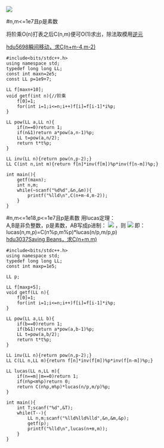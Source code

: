 <img src="http://latex.codecogs.com/svg.latex?C(n,m)=\frac{n!}{m!(n-m)!}">

#n,m<=1e7且p是素数

将阶乘O(n)打表之后C(n,m)便可O(1)求出，除法取模用[逆元](https://github.com/poluner/blog/blob/master/acm/number-theory/%E4%B9%98%E6%B3%95%E9%80%86%E5%85%83.md)

[hdu5698瞬间移动，求C(n+m-4,m-2)](http://acm.hdu.edu.cn/showproblem.php?pid=5698)

```
#include<bits/stdc++.h>
using namespace std;
typedef long long LL;
const int maxn=2e5;
const LL p=1e9+7;

LL f[maxn+10];
void getf(int n){//阶乘
    f[0]=1;
    for(int i=1;i<=n;i++)f[i]=f[i-1]*i%p;
}

LL pow(LL a,LL n){
    if(n==0)return 1;
    if(n&1)return a*pow(a,n-1)%p;
    LL t=pow(a,n/2);
    return t*t%p;
}

LL inv(LL n){return pow(n,p-2);}
LL C(int n,int m){return f[n]*inv(f[m])%p*inv(f[n-m])%p;}

int main(){
    getf(maxn);
    int n,m;
    while(~scanf("%d%d",&n,&m)){
        printf("%lld\n",C(n+m-4,m-2));
    }
}
```
#n,m<=1e18,p<=1e7且p是素数
用lucas定理：  
A,B是非负整数，p是素数，AB写成p进制：
<img src="http://latex.codecogs.com/svg.latex?A=a_na_{n-1}...a_0,B=b_nb_{n-1}...b_0">
，则
<img src="http://latex.codecogs.com/svg.latex?C(A,B)\%p=C(a_n,b_n)*C(a_{n-1},b_{n-1})*...*C(a_0,b_0)\%p">
即：lucas(n,m,p)=C(n%p,m%p)*lucas(n/p,m/p,p)  
[hdu3037Saving Beans，求C(n+m,m)](http://acm.hdu.edu.cn/showproblem.php?pid=3037)  
```
#include<bits/stdc++.h>
using namespace std;
typedef long long LL;
const int maxp=1e5;

LL p;

LL f[maxp+5];
void getf(LL n){
    f[0]=1;
    for(int i=1;i<=n;i++)f[i]=f[i-1]*i%p;
}

LL pow(LL a,LL b){
    if(b==0)return 1;
    if(b&1)return a*pow(a,b-1)%p;
    LL t=pow(a,b/2);
    return t*t%p;
}

LL inv(LL n){return pow(n,p-2);}
LL C(LL n,LL m){return f[n]*inv(f[m])%p*inv(f[n-m])%p;}

LL lucas(LL n,LL m){
    if(n==m||m==0)return 1;
    if(n%p<m%p)return 0;
    return C(n%p,m%p)*lucas(n/p,m/p)%p;
}

int main(){
    int T;scanf("%d",&T);
    while(T--){
        LL n,m;scanf("%lld%lld%lld",&n,&m,&p);
        getf(p);
        printf("%lld\n",lucas(n+m,m));
    }
}
```
